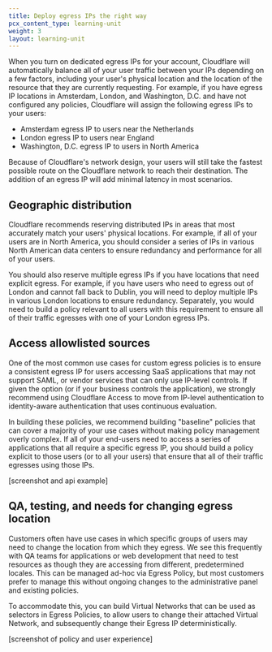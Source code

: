 ```yaml
---
title: Deploy egress IPs the right way
pcx_content_type: learning-unit
weight: 3
layout: learning-unit
---
```


When you turn on dedicated egress IPs for your account, Cloudflare will automatically balance all of your user traffic between your IPs depending on a few factors, including your user's physical location and the location of the resource that they are currently requesting. For example, if you have egress IP locations in Amsterdam, London, and Washington, D.C. and have not configured any policies, Cloudflare will assign the following egress IPs to your users:

- Amsterdam egress IP to users near the Netherlands
- London egress IP to users near England
- Washington, D.C. egress IP to users in North America

Because of Cloudflare's network design, your users will still take the fastest possible route on the Cloudflare network to reach their destination. The addition of an egress IP will add minimal latency in most scenarios.

## Geographic distribution

Cloudflare recommends reserving distributed IPs in areas that most accurately match your users' physical locations. For example, if all of your users are in North America, you should consider a series of IPs in various North American data centers to ensure redundancy and performance for all of your users.

You should also reserve multiple egress IPs if you have locations that need explicit egress. For example, if you have users who need to egress out of London and cannot fall back to Dublin, you will need to deploy multiple IPs in various London locations to ensure redundancy. Separately, you would need to build a policy relevant to all users with this requirement to ensure all of their traffic egresses with one of your London egress IPs.

## Access allowlisted sources

One of the most common use cases for custom egress policies is to ensure a consistent egress IP for users accessing SaaS applications that may not support SAML, or vendor services that can only use IP-level controls. If given the option (or if your business controls the application), we strongly recommend using Cloudflare Access to move from IP-level authentication to identity-aware authentication that uses continuous evaluation.

In building these policies, we recommend building "baseline" policies that can cover a majority of your use cases without making policy management overly complex. If all of your end-users need to access a series of applications that all require a specific egress IP, you should build a policy explicit to those users (or to all your users) that ensure that all of their traffic egresses using those IPs.

[screenshot and api example]

## QA, testing, and needs for changing egress location

Customers often have use cases in which specific groups of users may need to change the location from which they egress. We see this frequently with QA teams for applications or web development that need to test resources as though they are accessing from different, predetermined locales. This can be managed ad-hoc via Egress Policy, but most customers prefer to manage this without ongoing changes to the administrative panel and existing policies.

To accommodate this, you can build Virtual Networks that can be used as selectors in Egress Policies, to allow users to change their attached Virtual Network, and subsequently change their Egress IP deterministically.

[screenshot of policy and user experience]
